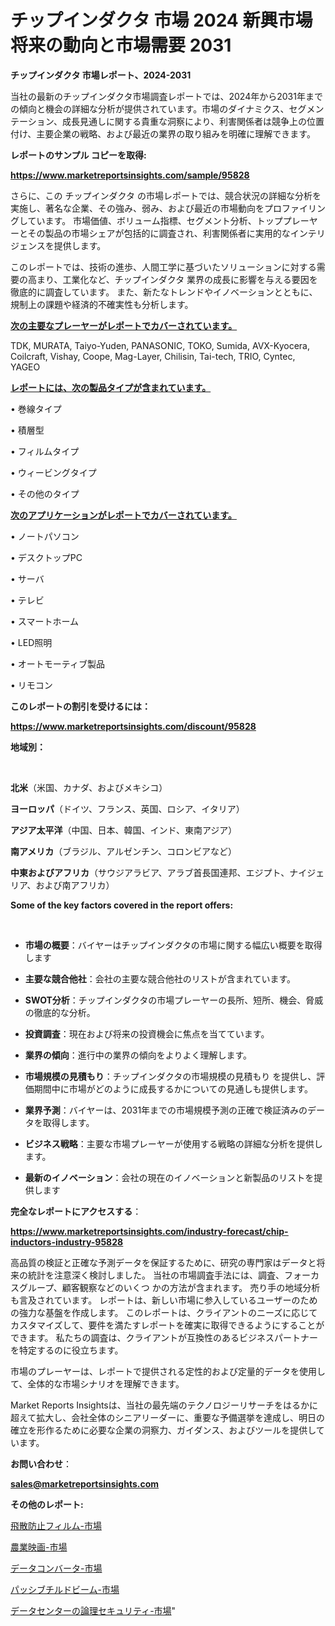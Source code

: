 # チップインダクタ 市場 2024 新興市場 将来の動向と市場需要 2031

<strong>チップインダクタ 市場レポート、2024-2031</strong>

当社の最新のチップインダクタ市場調査レポートでは、2024年から2031年までの傾向と機会の詳細な分析が提供されています。市場のダイナミクス、セグメンテーション、成長見通しに関する貴重な洞察により、利害関係者は競争上の位置付け、主要企業の戦略、および最近の業界の取り組みを明確に理解できます。



<strong>レポートのサンプル コピーを取得:</strong> <a href=https://www.marketreportsinsights.com/sample/95828>

<strong><u>https://www.marketreportsinsights.com/sample/95828</u></strong></a>

さらに、この チップインダクタ の市場レポートでは、競合状況の詳細な分析を実施し、著名な企業、その強み、弱み、および最近の市場動向をプロファイリングしています。 市場価値、ボリューム指標、セグメント分析、トッププレーヤーとその製品の市場シェアが包括的に調査され、利害関係者に実用的なインテリジェンスを提供します。

このレポートでは、技術の進歩、人間工学に基づいたソリューションに対する需要の高まり、工業化など、チップインダクタ 業界の成長に影響を与える要因を徹底的に調査しています。 また、新たなトレンドやイノベーションとともに、規制上の課題や経済的不確実性も分析します。



<strong><u>次の主要なプレーヤーがレポートでカバーされています。</u></strong>

TDK, MURATA, Taiyo-Yuden, PANASONIC, TOKO, Sumida, AVX-Kyocera, Coilcraft, Vishay, Coope, Mag-Layer, Chilisin, Tai-tech, TRIO, Cyntec, YAGEO



<strong><u><b>レポートには、次の製品タイプが含まれています。</b></u></strong>

• 巻線タイプ

• 積層型

• フィルムタイプ

• ウィービングタイプ

• その他のタイプ



<strong><u><b>次のアプリケーションがレポートでカバーされています。</b></u></strong>

• ノートパソコン

• デスクトップPC

• サーバ

• テレビ

• スマートホーム

• LED照明

• オートモーティブ製品

• リモコン



<strong><b>このレポートの割引を受けるには：</b></strong>

<a href=https://www.marketreportsinsights.com/discount/95828>

<strong><u>https://www.marketreportsinsights.com/discount/95828</u></strong></a>



<strong>地域別：</strong>

<strong> </strong>



<strong>北米</strong>（米国、カナダ、およびメキシコ）



<strong>ヨーロッパ</strong>（ドイツ、フランス、英国、ロシア、イタリア）



<strong>アジア太平洋</strong>（中国、日本、韓国、インド、東南アジア）



<strong>南アメリカ</strong>（ブラジル、アルゼンチン、コロンビアなど）



<strong>中東およびアフリカ</strong>（サウジアラビア、アラブ首長国連邦、エジプト、ナイジェリア、および南アフリカ）



<strong>Some of the key factors covered in the report offers:</strong>

<strong> </strong>
<ul>
  <li>

<strong>市場の概要</strong>：バイヤーはチップインダクタの市場に関する幅広い概要を取得します</li>
  <li>

<strong>主要な競合他社</strong>：会社の主要な競合他社のリストが含まれています。</li>
  <li>

<strong>SWOT分析</strong>：チップインダクタの市場プレーヤーの長所、短所、機会、脅威の徹底的な分析。</li>
  <li>

<strong>投資調査</strong>：現在および将来の投資機会に焦点を当てています。</li>
  <li>

<strong>業界の傾向</strong>：進行中の業界の傾向をよりよく理解します。</li>
  <li>

<strong>市場規模の見積もり</strong>：チップインダクタの市場規模の見積もり を提供し、評価期間中に市場がどのように成長するかについての見通しも提供します。</li>
  <li>

<strong>業界予測</strong>：バイヤーは、2031年までの市場規模予測の正確で検証済みのデータを取得します。</li>
  <li>

<strong>ビジネス戦略</strong>：主要な市場プレーヤーが使用する戦略の詳細な分析を提供します。</li>
  <li>

<strong>最新のイノベーション</strong>：会社の現在のイノベーションと新製品のリストを提供します</li>
</ul>


<strong>完全なレポートにアクセスする</strong>：

<a href=https://www.marketreportsinsights.com/industry-forecast/chip-inductors-industry-95828>

<strong><u>https://www.marketreportsinsights.com/industry-forecast/chip-inductors-industry-95828</u></strong></a>

高品質の検証と正確な予測データを保証するために、研究の専門家はデータと将来の統計を注意深く検討しました。 当社の市場調査手法には、調査、フォーカスグループ、顧客観察などのいくつ かの方法が含まれます。 売り手の地域分析も言及されています。 レポートは、新しい市場に参入しているユーザーのための強力な基盤を作成します。 このレポートは、クライアントのニーズに応じてカスタマイズして、要件を満たすレポートを確実に取得できるようにすることができます。 私たちの調査は、クライアントが互換性のあるビジネスパートナーを特定するのに役立ちます。

市場のプレーヤーは、レポートで提供される定性的および定量的データを使用して、全体的な市場シナリオを理解できます。

Market Reports Insightsは、当社の最先端のテクノロジーリサーチをはるかに超えて拡大し、会社全体のシニアリーダーに、重要な予備選挙を達成し、明日の確立を形作るために必要な企業の洞察力、ガイダンス、およびツールを提供しています。



<strong><b>お問い合わせ</b></strong>：

<a href=mailto:sales@marketreportsinsights.com>

<strong><u>sales@marketreportsinsights.com</u></strong></a>



<strong>その他のレポート:</strong>

<a href=https://www.linkedin.com/pulse/飛散防止フィルム-市場-2023-総合分析と事業成長戦略-2030-data-dive-discoveries-24-analysis-toi3f/>飛散防止フィルム-市場</a>

<a href=https://www.linkedin.com/pulse/農業映画-市場-2023-swot-分析と成長率-2030-analytics-achievers-24-analysis-hj9cc/>農業映画-市場</a>

<a href=https://www.linkedin.com/pulse/データコンバータ-市場-2023-推進要因と成長機会-2030-analytics-achievers-24-analysis-7p36f/>データコンバータ-市場</a>

<a href=https://www.linkedin.com/pulse/パッシブチルドビーム-市場-2023-最新の-cagr-および成長分析-kmdef/>パッシブチルドビーム-市場</a>

<a href=https://www.linkedin.com/pulse/データセンターの論理セキュリティ-市場-2023-推進要因と成長機会-ooypf/>データセンターの論理セキュリティ-市場</a>"
